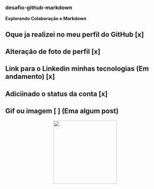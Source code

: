 ### desafio-github-markdown
__Explorando Colaboração e Markdown__

Oque ja realizei no meu perfil do GitHub [x]
----------
Alteração de foto de perfil [x]
----------
Link para o Linkedin minhas tecnologias (Em andamento) [x]
---------
Adiciinado o status da conta [x]
--------- 
Gif ou imagem [ ] (Ema algum post)
---------


<div align="center">
  <img height="200" src="https://i.pinimg.com/originals/cb/0f/33/cb0f3377971e05f3e5ea7ed771a9c2f8.gif"  />
</div>


